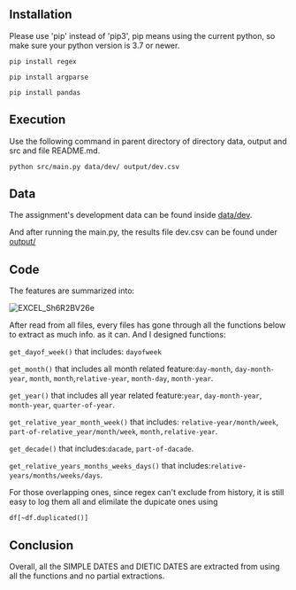 ## Installation
Please use 'pip' instead of 'pip3', pip means using the current python, so make sure your python version is 3.7 or newer.

`pip install regex`

`pip install argparse`

`pip install pandas`


## Execution
Use the following command in parent directory of directory data, output and src and file README.md.

`python src/main.py data/dev/ output/dev.csv`

## Data

The assignment's development data can be found inside [data/dev](data/dev).

And after running the main.py, the results file dev.csv can be found under [output/](output/)

## Code
The features are summarized into:

![EXCEL_Sh6R2BV26e](https://user-images.githubusercontent.com/61613205/192934722-25e11ca6-6940-4930-8585-7a16bc7c7363.png)

After read from all files, every files has gone through all the functions below to extract as much info. as it can.
And I designed functions:

`get_dayof_week()` that includes: `dayofweek`

`get_month()` that includes all month related feature:`day-month`, `day-month-year`, `month`, `month`,`relative-year`, `month-day`, `month-year`.

`get_year()` that includes all year related feature:`year`, `day-month-year`, `month-year`, `quarter-of-year`.

`get_relative_year_month_week()` that includes: `relative-year/month/week`, `part-of-relative_year/month/week`, `month,relative-year`.

`get_decade()` that includes:`dacade`, `part-of-dacade`.

`get_relative_years_months_weeks_days()` that includes:`relative-years/months/weeks/days`.

For those overlapping ones, since regex can't exclude from history, it is still easy to log them all and elimilate the dupicate ones using

`df[~df.duplicated()]`

## Conclusion

Overall, all the SIMPLE DATES and DIETIC DATES are extracted from using all the functions and no partial extractions.






